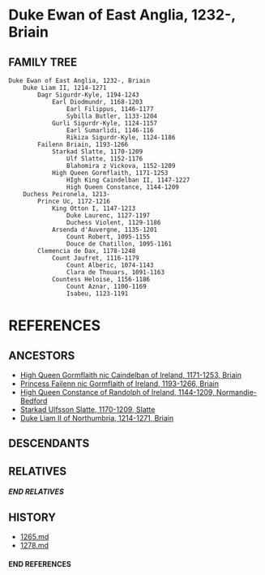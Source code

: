 # Duke Ewan of East Anglia, 1232-, Briain

## FAMILY TREE

```
Duke Ewan of East Anglia, 1232-, Briain
	Duke Liam II, 1214-1271
		Dagr Sigurdr-Kyle, 1194-1243
			Earl Diodmundr, 1168-1203
                Earl Filippus, 1146-1177
                Sybilla Butler, 1133-1204
			Gurli Sigurdr-Kyle, 1124-1157
                Earl Sumarlidi, 1146-116
                Rikiza Sigurdr-Kyle, 1124-1186
		Failenn Briain, 1193-1266
			Starkad Slatte, 1170-1209
                Ulf Slatte, 1152-1176
                Blahomira z Vickova, 1152-1209
			High Queen Gormflaith, 1171-1253    
                HIgh King Caindelban II, 1147-1227
                High Queen Constance, 1144-1209
	Duchess Peironela, 1213-
		Prince Uc, 1172-1216
			King Otton I, 1147-1213
                Duke Laurenc, 1127-1197
                Duchess Violent, 1129-1186
			Arsenda d'Auvergne, 1135-1201
                Count Robert, 1095-1155
                Douce de Chatillon, 1095-1161
		Clemencia de Dax, 1178-1248
			Count Jaufret, 1116-1179    
                Count Alberic, 1074-1143
                Clara de Thouars, 1091-1163
			Countess Heloise, 1156-1186
                Count Aznar, 1100-1169
                Isabeu, 1123-1191
```


# REFERENCES

## ANCESTORS
* [High Queen Gormflaith nic Caindelban of Ireland, 1171-1253, Briain](gormflaith_nic_caindelban_1171.md)
* [Princess Failenn nic Gormflaith of Ireland, 1193-1266, Briain](failenn_nic_gormflaith_1193.md)
* [High Queen Constance of Randolph of Ireland, 1144-1209, Normandie-Bedford](constance_randolph_1144.md)
* [Starkad Ulfsson Slatte, 1170-1209, Slatte](starkad_ulfsson_1170.md)
* [Duke Liam II of Northumbria, 1214-1271, Briain](liam_ii_1214.md)

## DESCENDANTS

## RELATIVES

##### END RELATIVES 
## HISTORY
* [1265.md](../h/1265.md)
* [1278.md](../h/1278.md)

#### END REFERENCES
